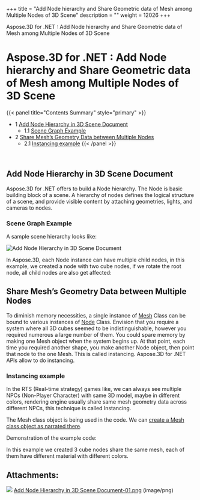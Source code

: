 +++
title = "Add Node hierarchy and Share Geometric data of Mesh among Multiple Nodes of 3D Scene" 
description = "" 
weight = 12026 
+++

Aspose.3D for .NET : Add Node hierarchy and Share Geometric data of Mesh among Multiple Nodes of 3D Scene  

# Aspose.3D for .NET : Add Node hierarchy and Share Geometric data of Mesh among Multiple Nodes of 3D Scene


{{< panel title="Contents Summary" style="primary" >}}
*   1 [Add Node Hierarchy in 3D Scene Document](#AddNodehierarchyandShareGeometricdataofMeshamongMultipleNodesof3DScene-AddNodeHierarchyin3DSceneDocument)
    *   1.1 [Scene Graph Example](#AddNodehierarchyandShareGeometricdataofMeshamongMultipleNodesof3DScene-SceneGraphExample)
*   2 [Share Mesh’s Geometry Data between Multiple Nodes](#AddNodehierarchyandShareGeometricdataofMeshamongMultipleNodesof3DScene-ShareMesh’sGeometryDatabetweenMultipleNodes)
    *   2.1 [Instancing example](#AddNodehierarchyandShareGeometricdataofMeshamongMultipleNodesof3DScene-Instancingexample)
{{< /panel >}}
 

 

## Add Node Hierarchy in 3D Scene Document

Aspose.3D for .NET offers to build a Node hierarchy. The Node is basic building block of a scene. A hierarchy of nodes defines the logical structure of a scene, and provide visible content by attaching geometries, lights, and cameras to nodes.

### Scene Graph Example

A sample scene hierarchy looks like:

![Add Node Hierarchy in 3D Scene Document](https://docs2.aspose.com/3d/net/attachments/19923744/20119557.png)

In Aspose.3D, each Node instance can have multiple child nodes, in this example, we created a node with two cube nodes, if we rotate the root node, all child nodes are also get affected:

## Share Mesh’s Geometry Data between Multiple Nodes

To diminish memory necessities, a single instance of [Mesh](http://www.aspose.com/api/net/3d/T_Aspose_ThreeD_Entities_Mesh) Class can be bound to various instances of [Node](http://www.aspose.com/api/net/3d/T_Aspose_ThreeD_Node) Class. Envision that you require a system where all 3D cubes seemed to be indistinguishable, however you required numerous a large number of them. You could spare memory by making one Mesh object when the system begins up. At that point, each time you required another shape, you make another Node object, then point that node to the one Mesh. This is called instancing. Aspose.3D for .NET APIs allow to do instancing.

### Instancing example

In the RTS (Real-time strategy) games like, we can always see multiple NPCs (Non-Player Character) with same 3D model, maybe in different colors, rendering engine usually share same mesh geometry data across different NPCs, this technique is called Instancing.

The Mesh class object is being used in the code. We can [create a Mesh class object as narrated there](https://docs2.aspose.com/3d/net/developerguide/geometry/create+3d+mesh+and+scene).

Demonstration of the example code:

In this example we created 3 cube nodes share the same mesh, each of them have different material with different colors.

## Attachments:

![](https://docs2.aspose.com/3d/net/images/icons/bullet_blue.gif) [Add Node Hierarchy in 3D Scene Document-01.png](https://docs2.aspose.com/3d/net/attachments/19923744/20119557.png) (image/png)  

